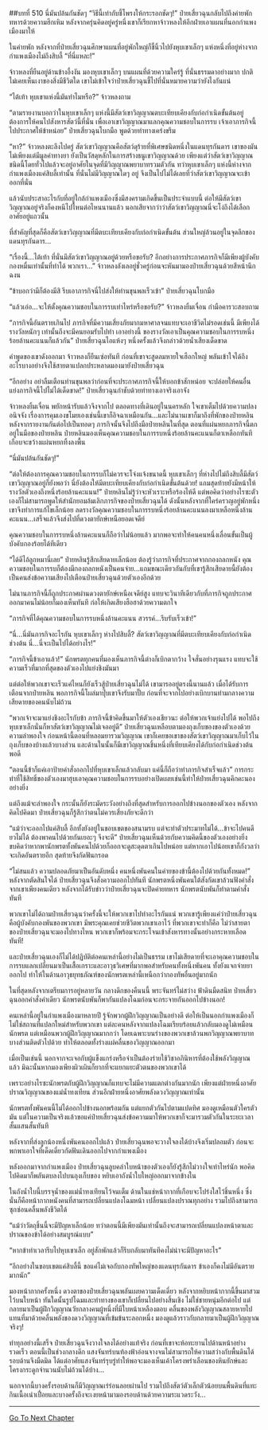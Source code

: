 ##บทที่ 510 นี่มันปล้นกันชัดๆ
“วิธีนี้เท่ากับชี้โพรงให้กระรอกชัดๆ!” ป๋ายเสี่ยวฉุนกลับไปถึงค่ายพักทหารด้วยความฮึกเหิม หลังจากครุ่นคิดอยู่ครู่หนึ่งเขาก็เรียกหาจ้าวหลงให้อีกฝ่ายเอาแผนที่นอกกำแพงเมืองมาให้

ในค่ายพัก หลังจากที่ป๋ายเสี่ยวฉุนศึกษาแผนที่อยู่พักใหญ่ก็ชี้นิ้วไปยังหุบเขาเล็กๆ แห่งหนึ่งที่อยู่ห่างจากกำแพงเมืองไม่ถึงสิบลี้
“ที่นี่แหละ!”

จ้าวหลงที่ยืนอยู่ด้านข้างอึ้งงัน มองหุบเขาเล็กๆ บนแผนที่ด้วยความใคร่รู้ ที่นั่นธรรมดาอย่างมาก ปกติไม่เคยเห็นเงาของสิ่งมีชีวิตใด เขาไม่เข้าใจว่าป๋ายเสี่ยวฉุนชี้ไปที่นั่นหมายความว่ายังไงกันแน่

“ไต้เท้า หุบเขาแห่งนี้มันทำไมหรือ?” จ้าวหลงถาม

“ตามรายงานบอกว่าในหุบเขาเล็กๆ แห่งนี้มีสัตว์เขาวิญญาณตบะเทียบเคียงกับก่อกำเนิดขั้นต้นอยู่ ต้องการให้คนไปสังหารสัตว์นี้ที่นั่น เพื่อเอาเขาวิญญาณมาแลกคุณความชอบในการรบ เจ้าเอาภารกิจนี้ไปประกาศให้ข้าหน่อย” ป๋ายเสี่ยวฉุนโบกมือ พูดด้วยท่าทางเคร่งขรึม

“หา?” จ้าวหลงตะลึงไปครู่ สัตว์เขาวิญญาณคือสัตว์ดุร้ายที่พิเศษชนิดหนึ่งในแดนทุรกันดาร เขาของมันไม่เพียงแต่มีมูลค่าทางยา ยังเป็นวัสดุหลักในการสร้างธนูเขาวิญญาณด้วย เพียงแต่ว่าสัตว์เขาวิญญาณชนิดนี้โดยทั่วไปแล้วจะอยู่อาศัยในจุดที่มีวิญญาณพยาบาทรวมตัวกัน ทว่าหุบเขาเล็กๆ แห่งนี้ห่างจากกำแพงเมืองแค่สิบลี้เท่านั้น ที่นั่นไม่มีวิญญาณใดๆ อยู่ จึงเป็นไปไม่ได้เลยที่ว่าสัตว์เขาวิญญาณจะเข้าออกที่นั่น

แล้วนับประสาอะไรกับที่อยู่ใกล้กำแพงเมืองซึ่งมีสงครามเกิดขึ้นเป็นประจำแบบนี้ ต่อให้มีสัตว์เขาวิญญาณอยู่จริงก็คงหนีไปไหนต่อไหนนานแล้ว นอกเสียจากว่าว่าสัตว์เขาวิญญาณนี่จะโง่ถึงได้เลือกอาศัยอยู่แถวนั้น

ที่สำคัญที่สุดก็คือสัตว์เขาวิญญาณที่มีตบะเทียบเคียงกับก่อกำเนิดขั้นต้น ส่วนใหญ่ล้วนอยู่ในจุดลึกของแดนทุรกันดาร...

“เรื่องนี้...ไต้เท้า ที่นั่นมีสัตว์เขาวิญญาณอยู่ด้วยหรือขอรับ? อีกอย่างการประกาศภารกิจก็มีเพียงผู้บังคับกองหมื่นเท่านั้นที่ทำได้ พวกเรา...” จ้าวหลงลังเลอยู่ชั่วครู่ก่อนจะหันมามองป๋ายเสี่ยวฉุนด้วยสีหน้านึกฉงน

“ข้าบอกว่ามีก็ต้องมีสิ รีบเอาภารกิจนี่ไปส่งให้ท่านขุนพลเร็วเข้า” ป๋ายเสี่ยวฉุนโบกมือ

“แล้วเอ่อ...จะให้ตั้งคุณความชอบในการรบเท่าไหร่หรือขอรับ?” จ้าวหลงยิ้มเจื่อน กำมือคารวะสอบถาม

“ภารกิจนี้อันตรายเกินไป ภารกิจที่มีความเสี่ยงภัยมากมหาศาลจนแทบจะเอาชีวิตไม่รอดเช่นนี้ มีเพียงได้รางวัลหนักๆ เท่านั้นถึงจะมีคนยอมรับไปทำ เอาอย่างนี้ ของรางวัลเอาเป็นคุณความชอบในการรบหนึ่งร้อยล้านคะแนนก็แล้วกัน” ป๋ายเสี่ยวฉุนไอแห้งๆ หนึ่งครั้งแล้วจึงกล่าวด้วยน้ำเสียงเด็ดขาด

คำพูดของเขาดังออกมา จ้าวหลงก็ยืนเซ่อทันที ก่อนที่เขาจะสูดลมหายใจเฮือกใหญ่ พลันเข้าใจได้ถึงอะไรบางอย่างจึงใช้สายตาแปลกประหลาดมองมายังป๋ายเสี่ยวฉุน

“อีกอย่าง อย่าลืมเตือนท่านขุนพลว่าก่อนที่จะประกาศภารกิจนี้ให้บอกข้าสักหน่อย จะปล่อยให้คนอื่นแย่งภารกิจนี้ไปไม่ได้เด็ดขาด!” ป๋ายเสี่ยวฉุนกำชับด้วยท่าทางเอาจริงเอาจัง

จ้าวหลงยิ้มเจื่อน พยักหน้ารับแล้วจึงจากไป ตลอดทางที่เดินอยู่ในนครหลัก ใจเขาเต็มไปด้วยความปลงอนิจจัง เรื่องการคุมเองขโมยเองเช่นนี้เขาก็อิจฉาเหมือนกัน...และไม่นานเขาก็มาถึงที่พักของป๋ายหลิน หลังจากรายงานกันต่อไปเป็นทอดๆ ภารกิจนั้นจึงไปถึงมือป๋ายหลินในที่สุด
ตอนที่แผ่นหยกภารกิจนี้ตกอยู่ในมือของป๋ายหลิน ป๋ายหลินมองเห็นคุณความชอบในการรบหนึ่งร้อยล้านคะแนนก็ตาเหลือกทันที เกือบจะขว้างแผ่นหยกทิ้งลงพื้น

“นี่มันปล้นกันชัดๆ!”

“ต่อให้ต้องการคุณความชอบในการรบก็ไม่ควรจะโจ่งแจ้งขนาดนี้ หุบเขาเล็กๆ ที่ห่างไปไม่ถึงสิบลี้มีสัตว์เขาวิญญาณอยู่ก็ยังพอว่า นี่ยังต้องให้มีตบะเทียบเคียงกับก่อกำเนิดขั้นต้นด้วย! แถมสุดท้ายยังมีหน้าให้รางวัลตัวเองถึงหนึ่งร้อยล้านคะแนน!” ป๋ายหลินไม่รู้ว่าจะหัวเราะหรือร้องไห้ดี แต่พอคิดว่าอย่างไรซะตัวเองก็ไม่สามารถพูดให้สำนักยอมล้มเลิกภารกิจของป๋ายเสี่ยวฉุนได้ ดังนั้นหลังจากที่ใคร่ครวญอยู่พักหนึ่งเขาจึงทำการแก้ไขเล็กน้อย ลดรางวัลคุณความชอบในการรบหนึ่งร้อยล้านคะแนนลงมาเหลือหนึ่งล้านคะแนน...เสร็จแล้วจึงส่งไปที่ดวงตายักษ์เหนือยอดเจดีย์

คุณความชอบในการรบหนึ่งล้านคะแนนก็ถือว่าไม่น้อยแล้ว มากพอจะทำให้คนคนหนึ่งเลื่อนขั้นเป็นผู้บังคับกองร้อยได้ทีเดียว

“ได้ดีไอ้ลูกหมานี่เลย” ป๋ายหลินรู้สึกเสียดายเล็กน้อย ต้องรู้ว่าภารกิจที่ประกาศจากกองถลกหนัง คุณความชอบในการรบก็ต้องมีกองถลกหนังเป็นคนจ่าย...แถมขณะเดียวกันกับที่เขารู้สึกเสียดายนี้ยังต้องเป็นคนส่งข้อความเสียงไปเตือนป๋ายเสี่ยวฉุนด้วยตัวเองอีกด้วย

ไม่นานภารกิจนี้ก็ถูกประกาศผ่านดวงตายักษ์เหนือเจดีย์สูง แทบจะวินาทีเดียวกับที่ภารกิจถูกประกาศออกมาคนไม่น้อยก็มองเห็นทันที ก่อให้เกิดเสียงฮือฮาด้วยความตกใจ

“ภารกิจที่ได้คุณความชอบในการรบหนึ่งล้านคะแนน สวรรค์...รีบรับเร็วเข้า!”

“นี่...นี่มันภารกิจอะไรกัน หุบเขาเล็กๆ ห่างไปสิบลี้? สัตว์เขาวิญญาณที่มีตบะเทียบเคียงกับก่อกำเนิดช่วงต้น นี่...นี่จะเป็นไปได้อย่างไร!”

“ภารกิจนี้ข้าเอาแล้ว!” นักพรตทุกคนที่มองเห็นภารกิจนี้ต่างก็เบิกตากว้าง ใจสั่นอย่างรุนแรง แทบจะใช้ความเร็วที่มากที่สุดของตัวเองไปแย่งชิงมันมา

แต่ต่อให้พวกเขาจะเร็วแค่ไหนก็ยังเร็วสู้ป๋ายเสี่ยวฉุนไม่ได้ เขามารออยู่ตรงนี้นานแล้ว เมื่อได้รับการเตือนจากป๋ายหลิน พอภารกิจนี้โผล่มาปุ๊บเขาจึงรับมาปั๊บ ก่อนที่จะจากไปอย่างเบิกบานท่ามกลางความเสียดายของคนนับไม่ถ้วน

“พวกเจ้าจะมาแย่งชิงอะไรกับข้า ภารกิจนี้ข้าคิดขึ้นมาให้ตัวเองเชียวนะ ต่อให้พวกเจ้าแย่งไปได้ พอไปถึงหุบเขาเล็กนั่นก็หาสัตว์เขาวิญญาณไม่เจออยู่ดี” ป๋ายเสี่ยวฉุนเหลือบตามองถุงเก็บของของตัวเองด้วยความลำพองใจ ก่อนหน้านี้ตอนที่หลอมยารวมวิญญาณ เขาก็เคยขอเขาของสัตว์เขาวิญญาณมาเก็บไว้ในถุงเก็บของบ้างแล้วบางส่วน และด้านในนั้นก็มีเขาวิญญาณชิ้นหนึ่งที่เทียบเคียงได้กับก่อกำเนิดช่วงต้นพอดี

“ตอนนี้ข้าก็แค่เอาป้ายคำสั่งออกไปที่หุบเขาเล็กแล้วกลับมา แค่นี้ก็ถือว่าทำภารกิจสำเร็จแล้ว” การกระทำที่ใช้สิทธิ์ของตัวเองมาฮุบเอาคุณความชอบในการรบอย่างเปิดเผยเช่นนี้ทำให้ป๋ายเสี่ยวฉุนคึกคะนองอย่างยิ่ง

แต่ถึงแม้จะลำพองใจ กระนั้นก็ยังระมัดระวังอย่างถึงที่สุดสำหรับการออกไปข้างนอกของตัวเอง หลังจากคิดไปคิดมา ป๋ายเสี่ยวฉุนก็รู้สึกว่าตนไม่ควรเสี่ยงภัยจะดีกว่า

“แม้ว่าจะออกไปแค่สิบลี้ อีกทั้งยังอยู่ในขอบเขตของสนามรบ แต่จะทำตัวประมาทไม่ได้...ข้าจะไปคนดียวไม่ได้ ต้องพาคนไปด้วยกันเยอะๆ จึงจะดี” ป๋ายเสี่ยวฉุนเห็นด้วยกับความคิดนี้ของตัวเองอย่างยิ่ง ขบคิดว่าหากพานักพรตทั้งพันคนไปด้วยก็ออกจะดูสะดุดตาเกินไปหน่อย แต่หากเอาไปน้อยเขาก็กังวลว่าจะเกิดอันตรายอีก สุดท้ายจึงกัดฟันกรอด

“ไม่สนแล้ว ความปลอดภัยมาเป็นอันดับหนึ่ง คนหนึ่งพันคนในค่ายของข้านี้ต้องไปด้วยกันทั้งหมด!” หลังจากตัดสินใจได้ ป๋ายเสี่ยวฉุนจึงสั่งความออกไปทันที นักพรตหนึ่งพันคนใต้สังกัดเขาล้วนฟังคำสั่งจากเขาเพียงคนเดียว หลังจากได้รับข่าวว่าป๋ายเสี่ยวฉุนจะปิดค่ายทหาร นักพรตนับพันก็ทำตามคำสั่งทันที

พวกเขาไม่ได้ถามป๋ายเสี่ยวฉุนว่าครั้งนี้จะให้พวกเขาไปทำอะไรกันแน่ พวกเขารู้เพียงแค่ว่าป๋ายเสี่ยวฉุนคือผู้บังคับกองพันของพวกเขา มีพระคุณเคยช่วยชีวิตพวกเขาเอาไว้ ที่พวกเขาจะทำก็คือ ไม่ว่าสายตาของป๋ายเสี่ยวฉุนจะมองไปทางไหน พวกเขาก็พร้อมจะกระโจนเข้าสังหารทางนั้นอย่างกระหายเลือดทันที!

และป๋ายเสี่ยวฉุนเองก็ไม่ได้ปฏิบัติต่อคนเหล่านี้อย่างไม่เป็นธรรม  เขาไม่เสียดายที่จะเอาคุณความชอบในการรบแลกเปลี่ยนมาเป็นเสื้อเกราะและอาวุธวิเศษที่มากพอสำหรับคนทั้งหนึ่งพันคน ทั้งยังแจกจ่ายยาออกไป ทำให้ในด้านอาวุธยุทธภัณฑ์ของนักพรตเหล่านี้เหนือกว่ากองทัพอื่นอยู่มากนัก

ในที่สุดหลังจากเตรียมการอยู่หลายวัน กลางดึกของคืนนนี้ พระจันทร์ไม่สว่าง ฟ้าดินมืดสนิท ป๋ายเสี่ยวฉุนออกคำสั่งคำเดียว นักพรตนับพันก็พากันแปลงโฉมก่อนจะกระจายกันออกไปข้างนอก!

คนเหล่านี้อยู่ในกำแพงเมืองมาหลายปี รู้จักพวกผู้ฝึกวิญญาณเป็นอย่างดี ต่อให้เป็นนอกกำแพงเมืองก็ไม่ใช่สถานที่แปลกใหม่สำหรับพวกเขา แต่ละคนหลังจากแปลงโฉมเรียบร้อยแล้วกลับมองดูไม่เหมือนนักพรต แต่เหมือนพวกผู้ฝึกวิญญาณมากกว่า โดยเฉพาะบนร่างของพวกเขาล้วนพกวิญญาณพยาบาทบางส่วนติดตัวไปด้วย ทำให้ตลอดทั้งร่างแผ่คลื่นของวิญญาณออกมา

เมื่อเป็นเช่นนี้ นอกจากจะเจอกับผู้แข็งแกร่งหรือจำเป็นต้องร่ายใช้วิชาอภินิหารที่ต้องใช้พลังวิญญาณแล้ว มิฉะนั้นหากมองเพียงผิวเผินก็ยากที่จะแยกแยะตัวตนของพวกเขาได้

เพราะอย่างไรซะนักพรตกับผู้ฝึกวิญญาณก็แทบจะไม่มีความแตกต่างกันมากนัก เพียงแต่ฝ่ายหนึ่งอาศัยปราณวิญญาณของแม่น้ำทงเทียน ส่วนอีกฝ่ายหนึ่งอาศัยพลังดวงวิญญาณเท่านั้น

นักพรตทั้งพันคนนี้ไม่ได้ออกไปข้างนอกพร้อมกัน แต่แยกตัวกันไปตามแปดทิศ มองดูเหมือนตัวใครตัวมัน แต่ในความเป็นจริงแล้วขอแค่ป๋ายเสี่ยวฉุนส่งข้อความมาให้พวกเขาก็จะมารวมตัวกันในระยะเวลาสั้นแสนสั้นทันที

หลังจากที่ส่งลูกน้องหนึ่งพันคนออกไปแล้ว ป๋ายเสี่ยวฉุนพอจะวางใจลงได้บ้างจึงเริ่มปลอมตัว ก่อนจะพกพาเอาใจที่เด็ดเดี่ยวกัดฟันเดินออกไปจากกำแพงเมือง

หลังออกมาจากกำแพงเมือง ป๋ายเสี่ยวฉุนลูบคลำใบหน้าของตัวเองก็ยังรู้สึกไม่วางใจเท่าไหร่นัก พอคิดไปคิดมาก็พลันตบลงไปบนถุงเก็บของ หยิบเอาถังน้ำใบใหญ่ออกมาจากข้างใน

ในถังน้ำใบนี้บรรจุน้ำของแม่น้ำทงเทียนไว้จนเต็ม ด้านในแช่หน้ากากที่เกือบจะโปร่งใสไว้ชิ้นหนึ่ง ซึ่งนั่นก็คือหน้ากากหนังคนที่สามารถเปลี่ยนแปลงโฉมหน้า เปลี่ยนแปลงปราณทุกอย่าง รวมไปถึงสามารถซุกซ่อนคลื่นพลังชีวิตได้

“แม้ว่าวัตถุชิ้นนี้จะมีปัญหาเล็กน้อย ทว่าตอนนี้มีเพียงมันเท่านั้นถึงจะสามารถเปลี่ยนแปลงหน้าตาและปราณของข้าได้อย่างสมบูรณ์แบบ”

“หากข้าทำเวลารีบไปหุบเขาเล็ก อยู่สักพักแล้วก็รีบกลับมาทันทีคงไม่น่าจะมีปัญหาอะไร”

“อีกอย่างในขอบเขตแค่สิบลี้นี้ ขอแค่ไม่เจอกับกองทัพใหญ่ของแดนทุรกันดาร ข้าเองก็คงไม่มีอันตรายมากนัก”

มองหน้ากากครั้งหนึ่ง ดวงตาของป๋ายเสี่ยวฉุนพลันเผยความเด็ดเดี่ยว หลังจากหยิบหน้ากากนี้ขึ้นมาสวมไว้บนใบหน้า ทันใดนั้นรูปโฉมและท่าทางของเขาก็เปลี่ยนไปอย่างสิ้นเชิง ไม่ใช่ชายหนุ่มอีกต่อไป แต่กลายมาเป็นผู้ฝึกวิญญาณวัยกลางคนผู้หนึ่งที่มีใบหน้าเหลืองตอบ คลื่นของพลังวิญญาณสลายหายไป แทนที่มาด้วยคลื่นพลังของดวงวิญญาณที่เข้มข้นระลอกหนึ่ง
มองดูแล้วราวกับกลายมาเป็นผู้ฝึกวิญญาณจริงๆ!

ทำทุกอย่างนี้เสร็จ ป๋ายเสี่ยวฉุนจึงวางใจลงได้อย่างแท้จริง ก่อนที่เขาจะห้อทะยานไปด้านหน้าอย่างรวดเร็ว ตอนนี้เป็นช่วงกลางดึก แสงจันทร์บนท้องฟ้าอ่อนจางจนไม่สามารถให้ความสว่างกับพื้นดินได้ รอบด้านจึงมืดมิด ได้แต่อาศัยแสงจันทร์รุบรู่ทำให้พอจะมองเห็นเค้าโครงพร่าเลือนของหินยักษ์และโครงกระดูกจำนวนนับไม่ถ้วนได้บ้าง...

นอกจากนี้บางครั้งรอบด้านก็มีวิญญาณเร่ร่อนลอยผ่านไป รวมไปถึงสัตว์ตัวเล็กตัวน้อยบนพื้นดินที่แทะกินเนื้อเน่าเปื่อยและบางครั้งถึงจะเงยหน้ามามองรอบด้านด้วยความระแวดระวัง...

------


[Go To Next Chapter]( ./133.md)